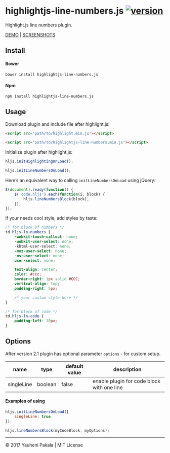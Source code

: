 # highlightjs-line-numbers.js [![version](http://img.shields.io/badge/release-v2.1.0-brightgreen.svg?style=flat)](https://github.com/wcoder/highlightjs-line-numbers.js/archive/master.zip)

Highlight.js line numbers plugin.

[DEMO](http://wcoder.github.io/highlightjs-line-numbers.js/) | [SСREENSHOTS](https://github.com/wcoder/highlightjs-line-numbers.js/issues/5)

## Install

#### Bower
```
bower install highlightjs-line-numbers.js
```

#### Npm
```
npm install highlightjs-line-numbers.js
```

## Usage

Download plugin and include file after highlight.js:
```html
<script src="path/to/highlight.min.js"></script>

<script src="path/to/highlightjs-line-numbers.min.js"></script>
```

Initialize plugin after highlight.js:
```js
hljs.initHighlightingOnLoad();

hljs.initLineNumbersOnLoad();
```

Here’s an equivalent way to calling `initLineNumbersOnLoad` using jQuery:
```js
$(document).ready(function() {
	$('code.hljs').each(function(i, block) {
		hljs.lineNumbersBlock(block);
	});
});
```

If your needs cool style, add styles by taste:
```css
/* for block of numbers */
td.hljs-ln-numbers {
	-webkit-touch-callout: none;
	-webkit-user-select: none;
	-khtml-user-select: none;
	-moz-user-select: none;
	-ms-user-select: none;
	user-select: none;

	text-align: center;
	color: #ccc;
	border-right: 1px solid #CCC;
	vertical-align: top;
	padding-right: 5px;

	/* your custom style here */
}

/* for block of code */
td.hljs-ln-code {
	padding-left: 10px;
}
```

## Options

After version 2.1 plugin has optional parameter `options` - for custom setup.

name | type | default value | description
-----|------|---------------|------------
singleLine | boolean | false | enable plugin for code block with one line

#### Examples of using

```js
hljs.initLineNumbersOnLoad({
    singleLine: true
});
```

```js
hljs.lineNumbersBlock(myCodeBlock, myOptions);
```

---
&copy; 2017 Yauheni Pakala | MIT License
